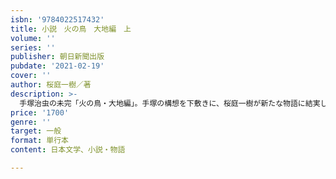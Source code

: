 ```yaml
---
isbn: '9784022517432'
title: 小説　火の鳥　大地編　上
volume: ''
series: ''
publisher: 朝日新聞出版
pubdate: '2021-02-19'
cover: ''
author: 桜庭一樹／著
description: >-
  手塚治虫の未完「火の鳥・大地編」。手塚の構想を下敷きに、桜庭一樹が新たな物語に結実した。舞台は1938年、日本占領下の上海。ロックや猿田博士だけでなく、東条英機、山本五十六など実在の人物らも「火の鳥」を求めて暗躍する。
price: '1700'
genre: ''
target: 一般
format: 単行本
content: 日本文学、小説・物語

---
```

